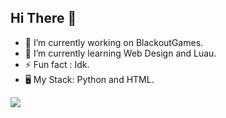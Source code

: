 ## Hi There 👋

- 🔭 I’m currently working on BlackoutGames. 
- 🌱 I’m currently learning Web Design and Luau.
- ⚡ Fun fact : Idk.
- 🖥 My Stack: Python and HTML.
<img src="https://github-profile-summary-cards.vercel.app/api/cards/profile-details?username=DotLYHiyou&theme=monokai">
